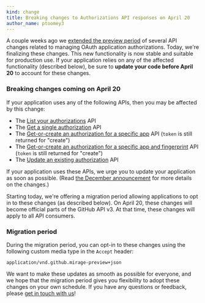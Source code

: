 ```yaml
---
kind: change
title: Breaking changes to Authorizations API responses on April 20
author_name: ptoomey3
---
```


A couple weeks ago we [extended the preview period][removing-authorizations-token-extended-preview] of several API changes related to managing OAuth application authorizations. Today, we're finalizing these changes. This new functionality is now stable and suitable for production use. If your application relies on any of the affected functionality (described below), be sure to **update your code before April 20** to account for these changes.

### Breaking changes coming on April 20

If your application uses any of the following APIs, then you may be affected by this change:

- The [List your authorizations][list-your-authorizations] API
- The [Get a single authorization][get-a-single-authorization] API
- The [Get-or-create an authorization for a specific app][get-or-create-an-authorization-for-a-specific-app] API (`token` is still returned for "create")
- The [Get-or-create an authorization for a specific app and fingerprint][get-or-create-an-authorization-for-a-specific-app-and-fingerprint] API (`token` is still returned for "create")
- The [Update an existing authorization][update-an-existing-authorization] API


If your application uses these APIs, we urge you to update your application as soon as possible. (Read [the December announcement][removing-authorizations-token] for more details on the changes.)

Starting today, we're offering a migration period allowing applications to opt in to these changes (as described below). On April 20, these changes will become official parts of the GitHub API v3. At that time, these changes will apply to all API consumers.

### Migration period

During the migration period, you can opt-in to these changes using the following custom media type in the `Accept` header:

    application/vnd.github.mirage-preview+json

We want to make these updates as smooth as possible for everyone, and we hope that the migration period gives you flexibility to adopt these changes on your own schedule. If you have any questions or feedback, please [get in touch with us][contact]!

[removing-authorizations-token-extended-preview]: /changes/2015-02-03-removing-authorizations-token-update/
[removing-authorizations-token]: /changes/2014-12-08-removing-authorizations-token/
[list-your-authorizations]: /v3/oauth_authorizations/#list-your-authorizations
[get-a-single-authorization]: /v3/oauth_authorizations/#get-a-single-authorization
[get-or-create-an-authorization-for-a-specific-app]: /v3/oauth_authorizations/#get-or-create-an-authorization-for-a-specific-app
[get-or-create-an-authorization-for-a-specific-app-and-fingerprint]: /v3/oauth_authorizations/#get-or-create-an-authorization-for-a-specific-app-and-fingerprint
[update-an-existing-authorization]: /v3/oauth_authorizations/#update-an-existing-authorization
[contact]: https://github.com/contact?form[subject]=Removing+authorizations+token
